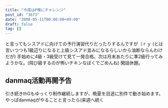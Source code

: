 ```yaml
---
title: "今度はP検にチャレンジ"
post_id: "3673"
date: "2008-05-11T00:00:00+09:00"
draft: false
tag: []
---
```



と言ってもシスアドに向けての予行演習代りだったりするんですが（ｒｙ (とは言いつつも1級辺りになると上級シスアド並みになるらしいから油断ならんわけだが) 手始めに4級・3級受けて見て一発合格。次は月末あたりに準2級行ってみようかな。(飛び級するのが怖いチキンなぼくでごめんね)  閑話休題。
## danmaq活動再開予告
引き続きthGもゆっくり制作継続しますが、晩夏を目途に別件で動き始めます。やっぱdanmaqがやることと言ったら(来週へ続く
